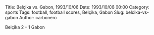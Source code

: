 Title: Belçika vs. Gabon, 1993/10/06
Date: 1993/10/06 00:00
Category: sports
Tags: football, football scores, Belçika, Gabon
Slug: belcika-vs-gabon
Author: carbonero


Belçika 2 - 1 Gabon
